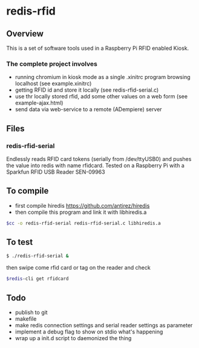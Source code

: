 # redis-rfid

## Overview
This is a set of software tools used in a Raspberry Pi RFID enabled Kiosk.

### The complete project involves
- running chromium in kiosk mode as a single .xinitrc program browsing localhost (see example.xinitrc)
- getting RFID id and store it locally (see redis-rfid-serial.c)
- use thr locally stored rfid, add some other values on a web form (see example-ajax.html)
- send data via web-service to a remote (ADempiere) server


## Files
### redis-rfid-serial
Endlessly reads RFID card tokens (serially from /dev/ttyUSB0) and pushes the value into redis with name rfidcard.
Tested on a Raspberry Pi with a Sparkfun RFID USB Reader SEN-09963

## To compile
- first compile hiredis https://github.com/antirez/hiredis
- then compile this program and link it with libhiredis.a
```sh
$cc -o redis-rfid-serial redis-rfid-serial.c libhiredis.a
```

## To test
```sh
$ ./redis-rfid-serial &
```
then swipe come rfid card or tag on the reader and check
```sh
$redis-cli get rfidcard
```

## Todo
- publish to git
- makefile
- make redis connection settings and serial reader settings as parameter
- implement a debug flag to show on stdio what's happening
- wrap up a init.d script to daemonized the thing
